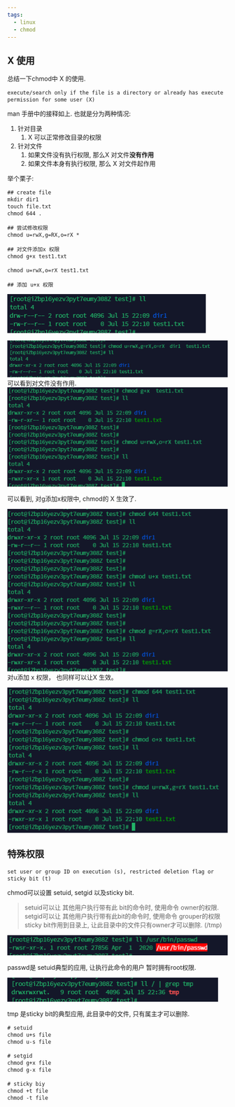 ```yaml
---
tags:
  - linux
  - chmod
---
```



## X 使用

 总结一下chmod中 X 的使用.
 ```
 execute/search only if the file is a directory or already has execute permission for some user (X)
```
man 手册中的接释如上.  也就是分为两种情况:
1. 针对目录
	1) X 可以正常修改目录的权限
2. 针对文件
	1) 如果文件没有执行权限, 那么X 对文件**没有作用**
	2) 如果文件本身有执行权限, 那么 X 对文件起作用


举个栗子:
```shell
## create file
mkdir dir1
touch file.txt
chmod 644 .

## 尝试修改权限
chmod u=rwX,g=RX,o=rX *

## 对文件添加x 权限
chmod g+x test1.txt

chmod u=rwX,o=rX test1.txt

## 添加 u+x 权限

```
![](./images/chmod/1-file.png)

![](./images/chmod/2-file.png)
可以看到对文件没有作用.
![](./images/chmod/3-file.png)

可以看到, 对g添加x权限中,  chmod的 X 生效了.

![](./images/chmod/4-file.png)
对u添加 x 权限， 也同样可以让X 生效。

![](./images/chmod/5-file.png)

## 特殊权限

```shell
set user or group ID on execution (s), restricted deletion flag or sticky bit (t)
```

chmod可以设置 setuid,  setgid 以及sticky bit.
> setuid可以让 其他用户执行带有此 bit的命令时, 使用命令 owner的权限.
> setgid可以让 其他用户执行带有此bit的命令时, 使用命令 grouper的权限
> sticky bit作用到目录上, 让此目录中的文件只有owner才可以删除. (/tmp)

![](./images/chmod/6-passwd.png)

passwd是 setuid典型的应用, 让执行此命令的用户 暂时拥有root权限.

![](./images/chmod/7-tmp.png)

tmp 是sticky bit的典型应用, 此目录中的文件, 只有属主才可以删除.

```shell
# setuid
chmod u+s file
chmod u-s file

# setgid
chmod g+x file
chmod g-x file

# sticky biy
chmod +t file
chmod -t file


```















